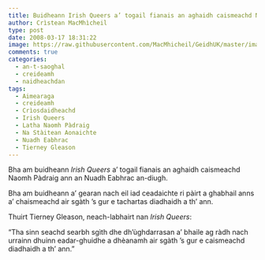 ```yaml
---
title: Buidheann Irish Queers a’ togail fianais an aghaidh caismeachd Naomh Pàdraig
author: Crìstean MacMhìcheil
type: post
date: 2008-03-17 18:31:22
image: https://raw.githubusercontent.com/MacMhicheil/GeidhUK/master/images/2008-03-17-buidheann-irish-queers-a-togail-fianai-an-aghaidh-caismeachd-naomh-padraig.jpg
comments: true
categories:
  - an-t-saoghal
  - creideamh
  - naidheachdan
tags:
  - Aimearaga
  - creideamh
  - Crìosdaidheachd
  - Irish Queers
  - Latha Naomh Pàdraig
  - Na Stàitean Aonaichte
  - Nuadh Eabhrac
  - Tierney Gleason
---
```

Bha am buidheann _Irish Queers_ a’ togail fianais an aghaidh caismeachd Naomh Pàdraig ann an Nuadh Eabhrac an-diugh.

<!--more-->

Bha am buidheann a’ gearan nach eil iad ceadaichte ri pàirt a ghabhail anns a’ chaismeachd air sgàth ’s gur e tachartas diadhaidh a th’ ann.

Thuirt Tierney Gleason, neach-labhairt nan _Irish Queers_:

“Tha sinn seachd searbh sgìth dhe dh’ùghdarrasan a’ bhaile ag ràdh nach urrainn dhuinn eadar-ghuidhe a dhèanamh air sgàth ’s gur e caismeachd diadhaidh a th’ ann.”
